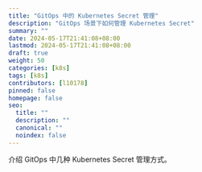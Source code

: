 ```yaml
---
title: "GitOps 中的 Kubernetes Secret 管理"
description: "GitOps 场景下如何管理 Kubernetes Secret"
summary: ""
date: 2024-05-17T21:41:08+08:00
lastmod: 2024-05-17T21:41:08+08:00
draft: true
weight: 50
categories: [k8s]
tags: [k8s]
contributors: [l10178]
pinned: false
homepage: false
seo:
  title: ""
  description: ""
  canonical: ""
  noindex: false
---
```


介绍 GitOps 中几种 Kubernetes Secret 管理方式。
